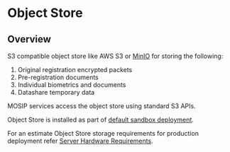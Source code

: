# Object Store

## Overview

S3 compatible object store like AWS S3 or [MinIO](https://min.io/) for storing the following:

1. Original registration encrypted packets
2. Pre-registration documents
3. Individual biometrics and documents
4. Datashare temporary data

MOSIP services access the object store using standard S3 APIs.

Object Store is installed as part of [default sandbox deployment](https://github.com/mosip/mosip-infra/tree/release-1.2.0/deployment/v3/external/object\_store).

For an estimate Object Store storage requirements for production deployment refer [Server Hardware Requirements](deployment/production/server-hardware-requirements.md).
